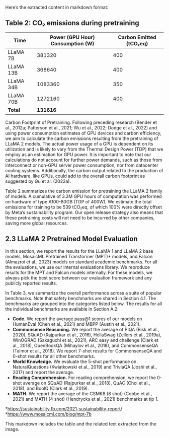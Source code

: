 Here’s the extracted content in markdown format:


## Table 2: CO₂ emissions during pretraining

| Time        | Power (GPU Hour) Consumption (W) | Carbon Emitted (tCO₂eq) |
|-------------|------------------------------------|--------------------------|
| LLaMA 7B   | 381320                                 | 400                      | 31.32                    |
| LLaMA 13B  | 368640                                 | 400                      | 62.44                    |
| LLaMA 34B  | 1083360                                | 350                      | 153.90                   |
| LLaMA 70B  | 1272160                                | 400                      | 291.42                   |
| **Total**   | **131616**                            |                          | **539.00**              |

Carbon Footprint of Pretraining. Following preceding research (Bender et al., 2012a; Patterson et al., 2021; Wu et al., 2022; Dodge et al., 2022) and using power consumption estimates of GPU devices and carbon efficiency, we aim to calculate the carbon emissions resulting from the pretraining of LLaMA 2 models. The actual power usage of a GPU is dependent on its utilization and is likely to vary from the Thermal Design Power (TDP) that we employ as an estimation for GPU power. It is important to note that our calculations do not account for further power demands, such as those from interconnect or non-GPU server power consumption, nor from datacenter cooling systems. Additionally, the carbon output related to the production of AI hardware, like GPUs, could add to the overall carbon footprint as suggested by Gu et al. (2022a).

Table 2 summarizes the carbon emission for pretraining the LLaMA 2 family of models. A cumulative of 3.3M GPU hours of computation was performed on hardware of type A100-80GB (TDP of 400W). We estimate the total emissions for training to be 539 tCO₂eq, of which 100% were directly offset by Meta’s sustainability program. Our open release strategy also means that these pretraining costs will not need to be incurred by other companies, saving more global resources.

## 2.3 LLaMA 2 Pretrained Model Evaluation

In this section, we report the results for the LLaMA 1 and LLaMA 2 base models, MosaicML Pretrained Transformer (MPT)* models, and Falcon (Almazroi et al., 2023) models on standard academic benchmarks. For all the evaluations, we use our internal evaluations library. We reproduce results for the MPT and Falcon models internally. For these models, we always pick the best score between our evaluation framework and any publicly reported results.

In Table 3, we summarize the overall performance across a suite of popular benchmarks. Note that safety benchmarks are shared in Section 4.1. The benchmarks are grouped into the categories listed below. The results for all the individual benchmarks are available in Section A.2.

- **Code.** We report the average pass@1 scores of our models on HumanEval (Chen et al., 2021) and MBPP (Austin et al., 2021).
- **Commonsense Reasoning.** We report the average of PIQA (Bisk et al., 2020), SQuAD (Rajpurkar et al., 2016), HellaSwag (Zellers et al., 2019a), WinOGRAD (Sakaguchi et al., 2021), ARC easy and challenge (Clark et al., 2018), OpenBookQA (Mihaylov et al., 2018), and CommonsenseQA (Talmor et al., 2018). We report 7-shot results for CommonsenseQA and 0-shot results for all other benchmarks.
- **World Knowledge.** We evaluate the 5-shot performance on NaturalQuestions (Kwiatkowski et al., 2019) and TriviaQA (Joshi et al., 2017) and report the average.
- **Reading Comprehension.** For reading comprehension, we report the 0-shot average on SQuAD (Rajpurkar et al., 2018), QuAC (Choi et al., 2018), and BoolQ (Clark et al., 2019).
- **MATH.** We report the average of the CSMK8 (8 shot) (Cobbe et al., 2021) and MATH (4 shot) (Hendrycks et al., 2021) benchmarks at tip 1.

*https://sustainability.fb.com/2021-sustainability-report/
*https://www.mosaicml.com/blog/mpt-7b


This markdown includes the table and the related text extracted from the image.